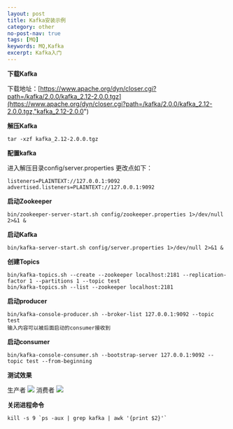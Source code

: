 ```yaml
---
layout: post
title: Kafka安装示例
category: other
no-post-nav: true
tags: [MQ]
keywords: MQ,Kafka
excerpt: Kafka入门
---
```


**下载Kafka**

下载地址：[https://www.apache.org/dyn/closer.cgi?path=/kafka/2.0.0/kafka_2.12-2.0.0.tgz](https://www.apache.org/dyn/closer.cgi?path=/kafka/2.0.0/kafka_2.12-2.0.0.tgz,"kafka_2.12-2.0.0")

**解压Kafka**

```
tar -xzf kafka_2.12-2.0.0.tgz
```

**配置kafka**

进入解压目录config/server.properties
更改点如下：
```
listeners=PLAINTEXT://127.0.0.1:9092
advertised.listeners=PLAINTEXT://127.0.0.1:9092
```

**启动Zookeeper**

```
bin/zookeeper-server-start.sh config/zookeeper.properties 1>/dev/null 2>&1 &
```

**启动Kafka**

```
bin/kafka-server-start.sh config/server.properties 1>/dev/null 2>&1 &
```

**创建Topics**

```
bin/kafka-topics.sh --create --zookeeper localhost:2181 --replication-factor 1 --partitions 1 --topic test
bin/kafka-topics.sh --list --zookeeper localhost:2181
```

**启动producer**

```
bin/kafka-console-producer.sh --broker-list 127.0.0.1:9092 --topic test
输入内容可以被后面启动的consumer接收到
```

**启动consumer**

```
bin/kafka-console-consumer.sh --bootstrap-server 127.0.0.1:9092 --topic test --from-beginning
```

**测试效果**

生产者
![](http://www.trisonlu.com/assets/images/2018/mq/kafka_producer.png)
消费者
![](http://www.trisonlu.com/assets/images/2018/mq/kafka_consumer.png)

**关闭进程命令**

```
kill -s 9 `ps -aux | grep kafka | awk '{print $2}'`
```
